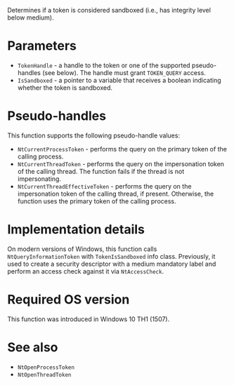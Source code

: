 Determines if a token is considered sandboxed (i.e., has integrity level below medium).

# Parameters
 - `TokenHandle` - a handle to the token or one of the supported pseudo-handles (see below). The handle must grant `TOKEN_QUERY` access.
 - `IsSandboxed` - a pointer to a variable that receives a boolean indicating whether the token is sandboxed.

# Pseudo-handles
This function supports the following pseudo-handle values:
 - `NtCurrentProcessToken` - performs the query on the primary token of the calling process.
 - `NtCurrentThreadToken` - performs the query on the impersonation token of the calling thread. The function fails if the thread is not impersonating.
 - `NtCurrentThreadEffectiveToken` - performs the query on the impersonation token of the calling thread, if present. Otherwise, the function uses the primary token of the calling process.

# Implementation details
On modern versions of Windows, this function calls `NtQueryInformationToken` with `TokenIsSandboxed` info class. Previously, it used to create a security descriptor with a medium mandatory label and perform an access check against it via `NtAccessCheck`.

# Required OS version
This function was introduced in Windows 10 TH1 (1507).

# See also
 - `NtOpenProcessToken`
 - `NtOpenThreadToken`
